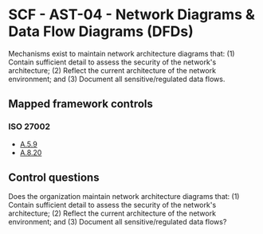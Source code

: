 # SCF - AST-04 - Network Diagrams & Data Flow Diagrams (DFDs)
Mechanisms exist to maintain network architecture diagrams that: 
(1) Contain sufficient detail to assess the security of the network's architecture;
(2) Reflect the current architecture of the network environment; and
(3) Document all sensitive/regulated data flows.
## Mapped framework controls
### ISO 27002
- [A.5.9](../iso27002/a-5.md#a59)
- [A.8.20](../iso27002/a-8.md#a820)
  
## Control questions
Does the organization maintain network architecture diagrams that: 
 (1) Contain sufficient detail to assess the security of the network's architecture;
 (2) Reflect the current architecture of the network environment; and
 (3) Document all sensitive/regulated data flows?
  